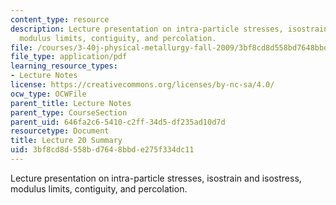 ```yaml
---
content_type: resource
description: Lecture presentation on intra-particle stresses, isostrain and isostress,
  modulus limits, contiguity, and percolation.
file: /courses/3-40j-physical-metallurgy-fall-2009/3bf8cd8d558bd7648bbde275f334dc11_MIT3_40JF09_lec20.pdf
file_type: application/pdf
learning_resource_types:
- Lecture Notes
license: https://creativecommons.org/licenses/by-nc-sa/4.0/
ocw_type: OCWFile
parent_title: Lecture Notes
parent_type: CourseSection
parent_uid: 646fa2c6-5410-c2ff-34d5-df235ad10d7d
resourcetype: Document
title: Lecture 20 Summary
uid: 3bf8cd8d-558b-d764-8bbd-e275f334dc11
---
```

Lecture presentation on intra-particle stresses, isostrain and isostress, modulus limits, contiguity, and percolation.